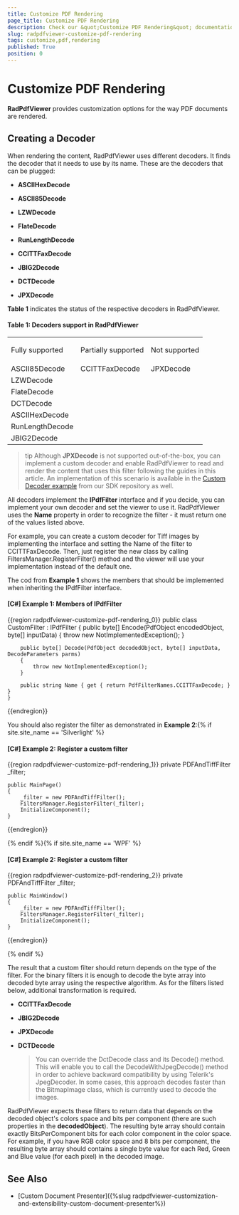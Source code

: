 ```yaml
---
title: Customize PDF Rendering
page_title: Customize PDF Rendering
description: Check our &quot;Customize PDF Rendering&quot; documentation article for the RadPdfViewer WPF control.
slug: radpdfviewer-customize-pdf-rendering
tags: customize,pdf,rendering
published: True
position: 0
---
```


# Customize PDF Rendering



__RadPdfViewer__ provides customization options for the way PDF documents are rendered.
      

## Creating a Decoder

When rendering the content, RadPdfViewer uses different decoders. It finds the decoder that it needs to use by its name. These are the decoders that can be plugged:
        

* __ASCIIHexDecode__

* __ASCII85Decode__

* __LZWDecode__

* __FlateDecode__

* __RunLengthDecode__

* __CCITTFaxDecode__

* __JBIG2Decode__

* __DCTDecode__

* __JPXDecode__

**Table 1** indicates the status of the respective decoders in RadPdfViewer.
        
#### **Table 1: Decoders support in RadPdfViewer**
<table><tr><td>

Fully supported</td>
<td>Partially supported</td>
<td>Not supported</td></tr>
</th>
<tr><td>ASCII85Decode</td>
<td>CCITTFaxDecode</td>
<td>JPXDecode</td></tr>
<tr><td>LZWDecode</td>
<td></td>
<td></td></tr>
<tr><td>FlateDecode</td>
<td></td>
<td></td></tr>
<tr><td>DCTDecode</td>
<td></td>
<td></td></tr>
<tr><td>ASCIIHexDecode</td>
<td></td>
<td></td></tr>
<tr><td>RunLengthDecode</td>
<td></td>
<td></td></tr>
<tr>
<td>JBIG2Decode</td><td></td><td></td></tr></table>

>tip Although **JPXDecode** is not supported out-of-the-box, you can implement a custom decoder and enable RadPdfViewer to read and render the content that uses this filter following the guides in this article. An implementation of this scenario is available in the [Custom Decoder example](https://github.com/telerik/xaml-sdk/tree/master/PdfViewer/CustomDecoder) from our SDK repository as well. 

All decoders implement the __IPdfFilter__ interface and if you decide, you can implement your own decoder and set the viewer to use it. RadPdfViewer uses the __Name__ property in order to recognize the filter - it must return one of the values listed above.
        

For example, you can create a custom decoder for Tiff images by implementing the interface and setting the Name of the filter to CCITTFaxDecode. Then, just register the new class by calling FiltersManager.RegisterFilter() method and the viewer will use your implementation instead of the default one.
        
The cod from **Example 1** shows the members that should be implemented when inheriting the IPdfFilter interface.

#### **[C#] Example 1: Members of IPdfFilter**

{{region radpdfviewer-customize-pdf-rendering_0}}
	public class CustomFilter : IPdfFilter
	{
	    public byte[] Encode(PdfObject encodedObject, byte[] inputData)
	    {
	        throw new NotImplementedException();
	    }
	
	    public byte[] Decode(PdfObject decodedObject, byte[] inputData, DecodeParameters parms)
	    {
	        throw new NotImplementedException();
	    }
	
	    public string Name { get { return PdfFilterNames.CCITTFaxDecode; } }
	}
{{endregion}}


You should also register the filter as demonstrated in **Example 2**:{% if site.site_name == 'Silverlight' %}

#### **[C#] Example 2: Register a custom filter**

{{region radpdfviewer-customize-pdf-rendering_1}}
	private PDFAndTiffFilter _filter;
	
	public MainPage()
	{
	    _filter = new PDFAndTiffFilter();
	    FiltersManager.RegisterFilter(_filter);
	    InitializeComponent();
	}
{{endregion}}

{% endif %}{% if site.site_name == 'WPF' %}

#### **[C#] Example 2: Register a custom filter**

{{region radpdfviewer-customize-pdf-rendering_2}}
	private PDFAndTiffFilter _filter;
	
	public MainWindow()
	{
	    _filter = new PDFAndTiffFilter();
	    FiltersManager.RegisterFilter(_filter);
	    InitializeComponent();
	}
{{endregion}}

{% endif %}

The result that a custom filter should return depends on the type of the filter. For the binary filters it is enough to decode the byte array into decoded byte array using the respective algorithm. As for the filters listed below, additional transformation is required.
        
* **CCITTFaxDecode**

* **JBIG2Decode**

* **JPXDecode**

* **DCTDecode**
	>You can override the DctDecode class and its Decode() method. This will enable you to call the DecodeWithJpegDecode() method in order to achieve backward compatibility by using Telerik's JpegDecoder. In some cases, this approach decodes faster than the BitmapImage class, which is currently used to decode the images.


RadPdfViewer expects these filters to return data that depends on the decoded object's colors space and bits per component (there are such properties in the __decodedObject__). The resulting byte array should contain exactly BitsPerComponent bits for each color component in the color space. For example, if you have RGB color space and 8 bits per component, the resulting byte array should contains a single byte value for each Red, Green and Blue value (for each pixel) in the decoded image.
        
## See Also 

* [Custom Document Presenter]({%slug radpdfviewer-customization-and-extensibility-custom-document-presenter%})